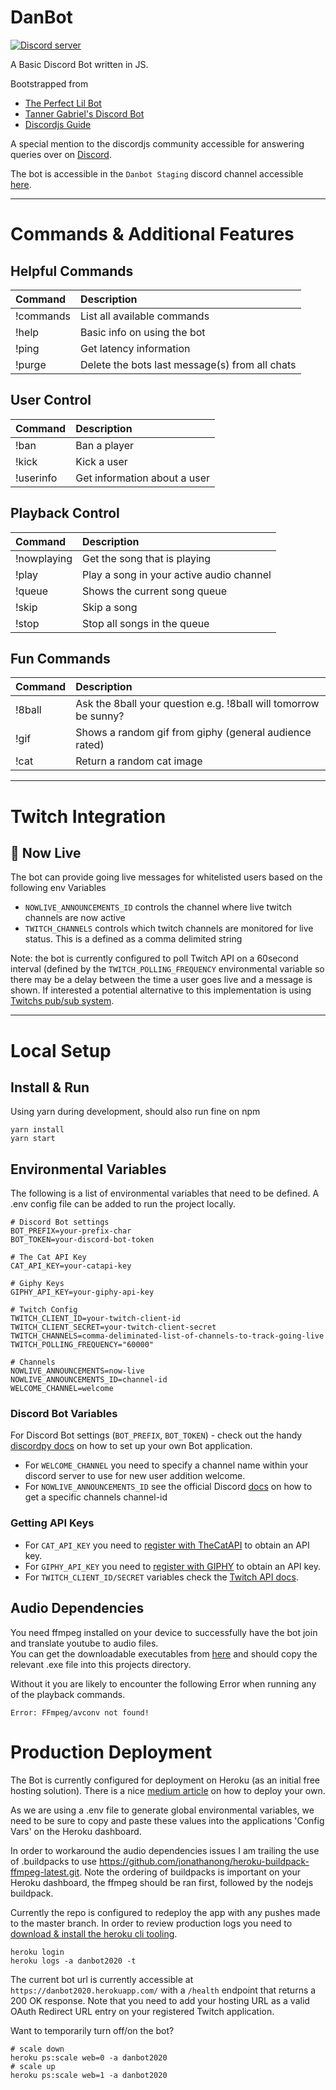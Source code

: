 # DanBot

<a href="https://discord.gg/xp7NbBT"><img src="https://discordapp.com/api/guilds/719386778468876378/embed.png" alt="Discord server" /></a>

A Basic Discord Bot written in JS.

Bootstrapped from
* [The Perfect Lil Bot](https://gist.github.com/eslachance/3349734a98d30011bb202f47342601d3)
* [Tanner Gabriel's Discord Bot](https://github.com/TannerGabriel/discord-bot)
* [Discordjs Guide](https://discordjs.guide/)

A special mention to the discordjs community accessible for answering queries over on [Discord](https://discord.gg/bRCvFy9).

The bot is accessible in the `Danbot Staging` discord channel accessible [here](https://discord.gg/xp7NbBT).

---
# Commands & Additional Features

## Helpful Commands

| Command     | Description     |
| :------------- | :------------- |
| !commands | List all available commands |
| !help | Basic info on using the bot     
| !ping | Get latency information |
| !purge | Delete the bots last message(s) from all chats |

## User Control

| Command     | Description     |
| :------------- | :------------- |
| !ban | Ban a player |
| !kick | Kick a user |
| !userinfo | Get information about a user |

## Playback Control

| Command     | Description     |
| :------------- | :------------- |
| !nowplaying | Get the song that is playing |
| !play | Play a song in your active audio channel |
| !queue | Shows the current song queue |
| !skip | Skip a song |
| !stop | Stop all songs in the queue |

## Fun Commands

| Command     | Description     |
| :------------- | :------------- |
| !8ball | Ask the 8ball your question e.g. !8ball will tomorrow be sunny? |
| !gif | Shows a random gif from giphy (general audience rated) |
| !cat | Return a random cat image |
---
# Twitch Integration

## 🔴 Now Live
The bot can provide going live messages for whitelisted users based on the following env Variables
* `NOWLIVE_ANNOUNCEMENTS_ID` controls the channel where live twitch channels are now active
* `TWITCH_CHANNELS` controls which twitch channels are monitored for live status. This is a defined as a comma delimited string

Note: the bot is currently configured to poll Twitch API on a 60second interval (defined by the `TWITCH_POLLING_FREQUENCY` environmental variable so there may be a delay between the time a user goes live and a message is shown. If interested a potential alternative to this implementation is using [Twitchs pub/sub system](https://dev.twitch.tv/docs/pubsub).

---
# Local Setup

## Install & Run

Using yarn during development, should also run fine on npm

```
yarn install
yarn start
```

## Environmental Variables

The following is a list of environmental variables that need to be defined.
A .env config file can be added to run the project locally.

```
# Discord Bot settings
BOT_PREFIX=your-prefix-char
BOT_TOKEN=your-discord-bot-token

# The Cat API Key
CAT_API_KEY=your-catapi-key

# Giphy Keys
GIPHY_API_KEY=your-giphy-api-key

# Twitch Config
TWITCH_CLIENT_ID=your-twitch-client-id
TWITCH_CLIENT_SECRET=your-twitch-client-secret
TWITCH_CHANNELS=comma-deliminated-list-of-channels-to-track-going-live
TWITCH_POLLING_FREQUENCY="60000"

# Channels
NOWLIVE_ANNOUNCEMENTS=now-live
NOWLIVE_ANNOUNCEMENTS_ID=channel-id
WELCOME_CHANNEL=welcome
```

### Discord Bot Variables

For Discord Bot settings (`BOT_PREFIX`, `BOT_TOKEN`) - check out the handy [discordpy docs](https://discordpy.readthedocs.io/en/latest/discord.html) on how to set up your own Bot application.

* For `WELCOME_CHANNEL` you need to specify a channel name within your discord server to use for new user addition welcome.
* For `NOWLIVE_ANNOUNCEMENTS_ID` see the official Discord [docs](https://support.discord.com/hc/en-us/articles/206346498-Where-can-I-find-my-User-Server-Message-ID-) on how to get a specific channels channel-id

### Getting API Keys

* For `CAT_API_KEY` you need to [register with TheCatAPI](https://thecatapi.com/) to obtain an API key.
* For `GIPHY_API_KEY` you need to [register with GIPHY](https://developers.giphy.com/) to obtain an API key.  
* For `TWITCH_CLIENT_ID/SECRET` variables check the [Twitch API docs](https://dev.twitch.tv/docs/authentication).

## Audio Dependencies

You need ffmpeg installed on your device to successfully have the bot join and translate youtube to audio files.  
You can get the downloadable executables from [here](http://ffmpeg.org/download.html) and should copy the relevant .exe file into this projects directory.

Without it you are likely to encounter the following Error when running any of the playback commands.

```
Error: FFmpeg/avconv not found!
```

# Production Deployment

The Bot is currently configured for deployment on Heroku (as an initial free hosting solution).
There is a nice [medium article](https://medium.com/@mason.spr/hosting-a-discord-js-bot-for-free-using-heroku-564c3da2d23f) on how to deploy your own.

As we are using a .env file to generate global environmental variables, we need to be sure to copy and
paste these values into the applications 'Config Vars' on the Heroku dashboard.

In order to workaround the audio dependencies issues I am trailing the use of .buildpacks to use https://github.com/jonathanong/heroku-buildpack-ffmpeg-latest.git. Note the ordering of buildpacks is important on your Heroku dashboard, the ffmpeg should be ran first, followed by the nodejs buildpack.

Currently the repo is configured to redeploy the app with any pushes made to the master branch.
In order to review production logs you need to [download & install the heroku cli tooling](https://devcenter.heroku.com/articles/heroku-cli#download-and-install).

```
heroku login
heroku logs -a danbot2020 -t
```

The current bot url is currently accessible at `https://danbot2020.herokuapp.com/` with a `/health` endpoint that returns a 200 OK response.
Note that you need to add your hosting URL as a valid OAuth Redirect URL entry on your registered Twitch application.

Want to temporarily turn off/on the bot?

```
# scale down
heroku ps:scale web=0 -a danbot2020
# scale up
heroku ps:scale web=1 -a danbot2020
```

